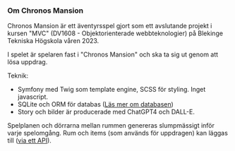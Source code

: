 ### Om Chronos Mansion

Chronos Mansion är ett äventyrsspel gjort som ett avslutande projekt i kursen "MVC" (DV1608 - Objektorienterade webbteknologier) på Blekinge Tekniska Högskola våren 2023.

I spelet är spelaren fast i "Chronos Mansion" och ska ta sig ut genom att lösa uppdrag.

Teknik:
* Symfony med Twig som template engine, SCSS för styling. Inget javascript.
* SQLite och ORM för databas ([Läs mer om databasen](./about/database))
* Story och bilder är producerade med ChatGPT4 och DALL-E.

Spelplanen och dörrarna mellan rummen genereras slumpmässigt inför varje spelomgång. Rum och items (som används för uppdragen) kan läggas till ([via ett API](./about/api)).



